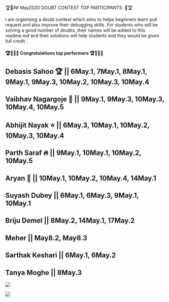 🏆🌟## May2020 DOUBT CONTEST TOP PARTICIPANTS :🌟🏆

I am organising a doubt contest which aims to helps beginners learn pull request and also improve their debugging skills .For students who will be solving a good number of doubts ,their names will be added to this readme.md and their solutions will help students and they would be given full credit .


#### 🏆🤩🔥🔥 Congratulations top performers 🏆🤩🔥🔥

## **Debasis Sahoo**  🏆 || 6May.1, 7May.1, 8May.1, 9May.1, 9May.3, 10May.2, 10May.3, 10May.4
## Vaibhav Nagargoje 🤩 || 9May.1, 9May.3, 10May.3, 10May.4, 10May.5
## Abhijit Nayak ⭐ || 6May.3, 10May.1, 10May.2, 10May.3, 10May.4
## Parth Saraf 🔥 || 9May.1, 10May.1, 10May.2, 10May.5
## Aryan 🚀 || 10May.1, 10May.2, 10May.4, 14May.1
## Suyash Dubey  || 6May.1, 6May.3, 9May.1, 10May.1
## Briju Demel || 8May.2, 14May.1, 17May.2
## Meher          || May8.2, May8.3
## Sarthak Keshari  || 6May.1, 6May.2
## Tanya Moghe || 8May.3









![](https://github.com/aadhar54/May2020/blob/master/img/gitimage.jpg)

![](https://github.com/aadhar54/May2020/blob/master/image.jpg?raw=true)

